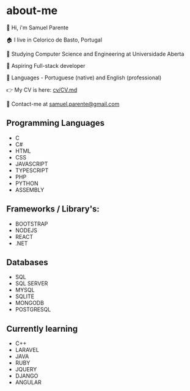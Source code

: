 
# about-me

:wave: Hi, i'm Samuel Parente

:house: I live in Celorico de Basto, Portugal

:school: Studying Computer Science and Engineering at Universidade Aberta

:muscle: Aspiring Full-stack developer

:flags: Languages -  Portuguese (native) and English (professional)

:point_right: My CV is here: [cv/CV.md](https://github.com/samuelparente/samuelparente/blob/main/cv/CV.md)

:e-mail: Contact-me at samuel.parente@gmail.com



## Programming Languages
- C
- C#
- HTML
- CSS
- JAVASCRIPT
- TYPESCRIPT
- PHP
- PYTHON
- ASSEMBLY

## Frameworks / Library's:
- BOOTSTRAP
- NODEJS
- REACT
- .NET

## Databases
- SQL
- SQL SERVER
- MYSQL
- SQLITE
- MONGODB
- POSTGRESQL

## Currently learning
- C++
- LARAVEL
- JAVA
- RUBY
- JQUERY
- DJANGO
- ANGULAR



